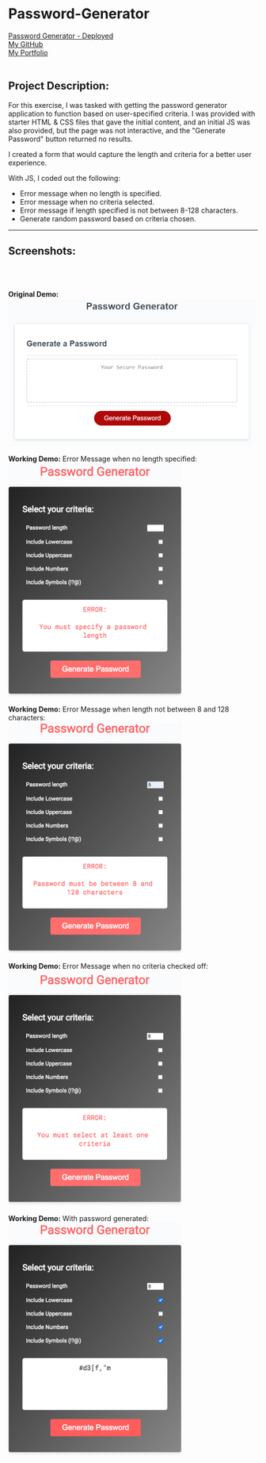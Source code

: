 # Password-Generator

[Password Generator - Deployed](https://jungjungie.github.io/Password-Generator/)
<br>
[My GitHub](https://github.com/jungjungie)
<br>
[My Portfolio](https://jungjungie.github.io/)
<br>
<br>

## Project Description:

For this exercise, I was tasked with getting the password generator application to function based on user-specified criteria. I was provided with starter HTML & CSS files that gave the initial content, and an initial JS was also provided, but the page was not interactive, and the "Generate Password" button returned no results. 

I created a form that would capture the length and criteria for a better user experience. 

With JS, I coded out the following:
- Error message when no length is specified.
- Error message when no criteria selected.
- Error message if length specified is not between 8-128 characters. 
- Generate random password based on criteria chosen.



***
## Screenshots:
<br>
<br>

**Original Demo:**<br>
![screenshot of original demo](images/original-demo2.png)
<br>

**Working Demo:** Error Message when no length specified:<br>
![screenshot of error no length](images/error-no-length2.png)
<br>

**Working Demo:** Error Message when length not between 8 and 128 characters:<br>
![screenshot of error invalid length](images/error-invalid-length2.png)
<br>

**Working Demo:** Error Message when no criteria checked off:<br>
![screenshot of error no criteria checked](images/error-no-criteria2.png)
<br>

**Working Demo:** With password generated:<br>
![screenshot of working demo with password generated](images/working-demo2.png)